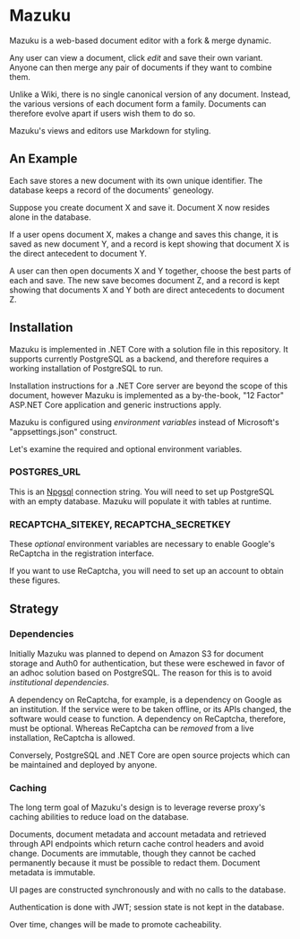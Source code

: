 # Mazuku

Mazuku is a web-based document editor with a fork & merge dynamic.

Any user can view a document, click _edit_ and save their own variant. Anyone can then merge any pair of documents if they want to combine them.

Unlike a Wiki, there is no single canonical version of any document. Instead, the various versions of each document form a family. Documents can therefore evolve apart if users wish them to do so.

Mazuku's views and editors use Markdown for styling.

## An Example

Each save stores a new document with its own unique identifier. The database keeps a record of the documents' geneology.

Suppose you create document X and save it. Document X now resides alone in the database.

If a user opens document X, makes a change and saves this change, it is saved as new document Y, and a record is kept showing that document X is the direct antecedent to document Y.

A user can then open documents X and Y together, choose the best parts of each and save. The new save becomes document Z, and a record is kept showing that documents X and Y both are direct antecedents to document Z.

## Installation

Mazuku is implemented in .NET Core with a solution file in this repository. It supports currently PostgreSQL as a backend, and therefore requires a working installation of PostgreSQL to run.

Installation instructions for a .NET Core server are beyond the scope of this document, however Mazuku is implemented as a by-the-book, "12 Factor" ASP.NET Core application and generic instructions apply.

Mazuku is configured using _environment variables_ instead of Microsoft's "appsettings.json" construct.

Let's examine the required and optional environment variables.

### POSTGRES_URL

This is an [Npgsql](http://www.npgsql.org) connection string. You will need to set up PostgreSQL with an empty database. Mazuku will populate it with tables at runtime.

### RECAPTCHA_SITEKEY, RECAPTCHA_SECRETKEY

These _optional_ environment variables are necessary to enable Google's ReCaptcha in the registration interface.

If you want to use ReCaptcha, you will need to set up an account to obtain these figures.

## Strategy

### Dependencies

Initially Mazuku was planned to depend on Amazon S3 for document storage and Auth0 for authentication, but these were eschewed in favor of an adhoc solution based on PostgreSQL. The reason for this is to avoid _institutional dependencies_.

A dependency on ReCaptcha, for example, is a dependency on Google as an institution. If the service were to be taken offline, or its APIs changed, the software would cease to function. A dependency on ReCaptcha, therefore, must be optional. Whereas ReCaptcha can be _removed_ from a live installation, ReCaptcha is allowed.

Conversely, PostgreSQL and .NET Core are open source projects which can be maintained and deployed by anyone.

### Caching

The long term goal of Mazuku's design is to leverage reverse proxy's caching abilities to reduce load on the database.

Documents, document metadata and account metadata and retrieved through API endpoints which return cache control headers and avoid change. Documents are immutable, though they cannot be cached permanently because it must be possible to redact them. Document metadata is immutable.

UI pages are constructed synchronously and with no calls to the database.

Authentication is done with JWT; session state is not kept in the database.

Over time, changes will be made to promote cacheability.
